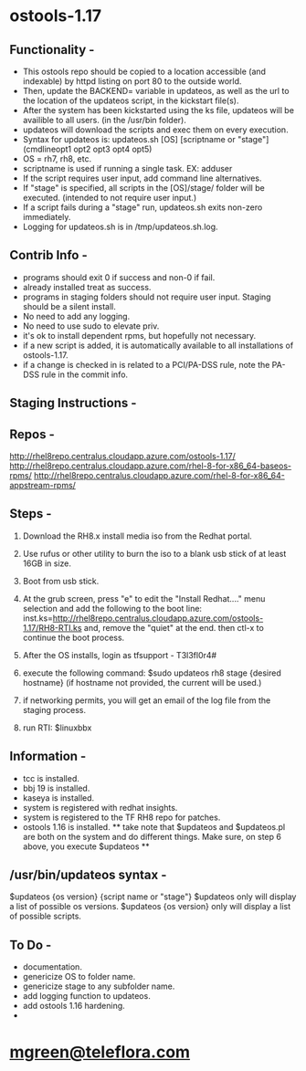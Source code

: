 # ostools-1.17


Functionality -
---------------

- This ostools repo should be copied to a location accessible (and indexable) by httpd listing on port 80 to the outside world.
- Then, update the BACKEND= variable in updateos, as well as the url to the location of the updateos script, in the kickstart file(s).
- After the system has been kickstarted using the ks file, updateos will be availible to all users. (in the /usr/bin folder).
- updateos will download the scripts and exec them on every execution.
- Syntax for updateos is:
	updateos.sh [OS] [scriptname or "stage"] (cmdlineopt1 opt2 opt3 opt4 opt5)
- OS = rh7, rh8, etc.
- scriptname is used if running a single task. EX: adduser
- If the script requires user input, add command line alternatives.
- If "stage" is specified, all scripts in the [OS]/stage/ folder will be executed. (intended to not require user input.)
- If a script fails during a "stage" run, updateos.sh exits non-zero immediately.
- Logging for updateos.sh is in /tmp/updateos.sh.log.


Contrib Info -
--------------

- programs should exit 0 if success and non-0 if fail.
- already installed treat as success.
- programs in staging folders should not require user input. Staging should be a silent install.
- No need to add any logging.
- No need to use sudo to elevate priv.
- it's ok to install dependent rpms, but hopefully not necessary.
- if a new script is added, it is automatically available to all installations of ostools-1.17.
- if a change is checked in is related to a PCI/PA-DSS rule, note the PA-DSS rule in the commit info.


Staging Instructions -
----------------------

Repos -
-------
http://rhel8repo.centralus.cloudapp.azure.com/ostools-1.17/
http://rhel8repo.centralus.cloudapp.azure.com/rhel-8-for-x86_64-baseos-rpms/
http://rhel8repo.centralus.cloudapp.azure.com/rhel-8-for-x86_64-appstream-rpms/

Steps -
-------
1. Download the RH8.x install media iso from the Redhat portal.

2. Use rufus or other utility to burn the iso to a blank usb stick of at least 16GB in size.

3. Boot from usb stick.

4. At the grub screen, press "e" to edit the "Install Redhat...." menu selection and add the following to the boot line:
inst.ks=http://rhel8repo.centralus.cloudapp.azure.com/ostools-1.17/RH8-RTI.ks
and, remove the "quiet" at the end.
then ctl-x to continue the boot process.

5. After the OS installs, login as tfsupport - T3l3fl0r4#

6. execute the following command:
$sudo updateos rh8 stage {desired hostname}
(if hostname not provided, the current will be used.)

7. if networking permits, you will get an email of the log file from the staging process.

8. run RTI:
$linuxbbx

Information -
-------------
- tcc is installed.
- bbj 19 is installed.
- kaseya is installed.
- system is registered with redhat insights.
- system is registered to the TF RH8 repo for patches.
- ostools 1.16 is installed.
** take note that $updateos and $updateos.pl are both on the system and do different things. 
     Make sure, on step 6 above, you execute $updateos **

/usr/bin/updateos syntax -
--------------------------
$updateos {os version} {script name or "stage"}
$updateos only will display a list of possible os versions.
$updateos {os version} only will display a list of possible scripts.


To Do -
-------
- documentation.
- genericize OS to folder name.
- genericize stage to any subfolder name.
- add logging function to updateos.
- add ostools 1.16 hardening.
-   

# mgreen@teleflora.com
